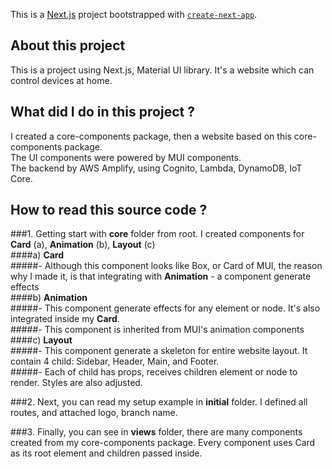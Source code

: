 This is a [Next.js](https://nextjs.org/) project bootstrapped with [`create-next-app`](https://github.com/vercel/next.js/tree/canary/packages/create-next-app).

## About this project
This is a project using Next.js, Material UI library. It's a website which can control devices at home.

## What did I do in this project ?
I created a core-components package, then a website based on this core-components package. <br />
The UI components were powered by MUI components. <br />
The backend by AWS Amplify, using Cognito, Lambda, DynamoDB, IoT Core. <br />

## How to read this source code ?
###1. Getting start with **core** folder from root. I created components for **Card** (a), **Animation** (b), **Layout** (c) <br />
  ####a) **Card** <br />
    #####- Although this component looks like Box, or Card of MUI, the reason why I made it, is that integrating with **Animation** - a component generate effects <br />
  ####b) **Animation** <br />
    #####- This component generate effects for any element or node. It's also integrated inside my **Card**. <br />
    #####- This component is inherited from MUI's animation components <br />
  ####c) **Layout**  
    #####- This component generate a skeleton for entire website layout. It contain 4 child: Sidebar, Header, Main, and Footer.  
    #####- Each of child has props, receives children element or node to render. Styles are also adjusted.  

###2. Next, you can read my setup example in **initial** folder. I defined all routes, and attached logo, branch name.  
  
###3. Finally, you can see in **views** folder, there are many components created from my core-components package. Every component uses Card as its root element and children passed inside.  
